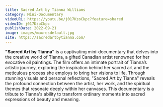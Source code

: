```yaml
---
title: Sacred Art by Tianna Williams
category: Mini-Documentary
videoURL: https://youtu.be/j017KzoCkpc?feature=shared
videoID: j017KzoCkpc
publishDate: 2022-09-21
image: images/maxresdefault.jpg
site: https://sacredartbytianna.com/
---
```

**"Sacred Art by Tianna"** is a captivating mini-documentary that delves into the creative world of Tianna, a gifted Canadian artist renowned for her evocative oil paintings. The film offers an intimate portrait of Tianna’s artistic journey, exploring the inspiration behind her sacred art and the meticulous process she employs to bring her visions to life. Through stunning visuals and personal reflections, "Sacred Art by Tianna" reveals the profound connection between the artist, her work, and the spiritual themes that resonate deeply within her canvases. This documentary is a tribute to Tianna's ability to transform ordinary moments into sacred expressions of beauty and meaning.
